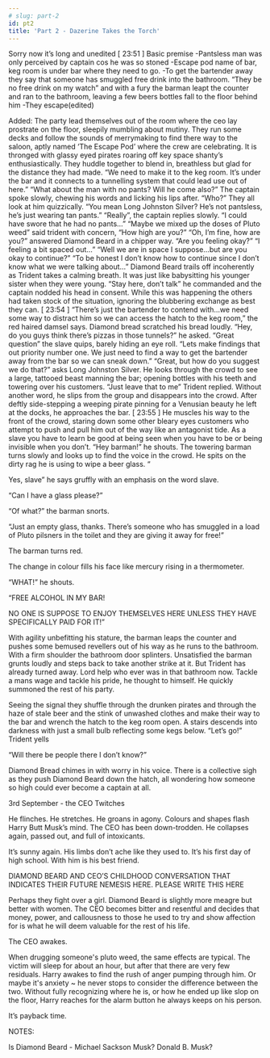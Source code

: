 ```yaml
---
# slug: part-2
id: pt2
title: 'Part 2 - Dazerine Takes the Torch'
---
```


Sorry now it’s long and unedited
[
23:51
]
Basic premise -Pantsless man was only perceived by captain cos he was so stoned -Escape pod name of bar, keg room is under bar where they need to go. -To get the bartender away they say that someone has smuggled free drink into the bathroom. “They be no free drink on my watch” and with a fury the barman leapt the counter and ran to the bathroom, leaving a few beers bottles fall to the floor behind him -They escape(edited)


Added: The party lead themselves out of the room where the ceo lay prostrate on the floor, sleepily mumbling about mutiny. They run some decks and follow the sounds of merrymaking to find there way to the saloon, aptly named ‘The Escape Pod’ where the crew are celebrating. It is thronged with glassy eyed pirates roaring off key space shanty’s enthusiastically. They huddle together to blend in, breathless but glad for the distance they had made. “We need to make it to the keg room. It’s under the bar and it connects to a tunnelling system that could lead use out of here.” “What about the man with no pants? Will he come also?” The captain spoke slowly, chewing his words and licking his lips after. “Who?” They all look at him quizzically. “You mean Long Johnston Silver? He’s not pantsless, he’s just wearing tan pants.” “Really”, the captain replies slowly. “I could have swore that he had no pants…” “Maybe we mixed up the doses of Pluto weed” said trident with concern, “How high are you?” “Oh, I’m fine, how are you?” answered Diamond Beard in a chipper way. “Are you feeling okay?” “I feeling a bit spaced out…” “Well we are in space I suppose…but are you okay to continue?” “To be honest I don’t know how to continue since I don’t know what we were talking about…” Diamond Beard trails off incoherently as Trident takes a calming breath. It was just like babysitting his younger sister when they were young. “Stay here, don’t talk” he commanded and the captain nodded his head in consent. While this was happening the others had taken stock of the situation, ignoring the blubbering exchange as best they can.
[
23:54
]
“There’s just the bartender to contend with…we need some way to distract him so we can access the hatch to the keg room,” the red haired damsel says. Diamond bread scratched his bread loudly. “Hey, do you guys think there’s pizzas in those tunnels?” he asked. “Great question” the slave quips, barely hiding an eye roll. “Lets make findings that out priority number one. We just need to find a way to get the bartender away from the bar so we can sneak down.” “Great, but how do you suggest we do that?” asks Long Johnston Silver. He looks through the crowd to see a large, tattooed beast manning the bar; opening bottles with his teeth and towering over his customers. “Just leave that to me” Trident replied. Without another word, he slips from the group and disappears into the crowd. After deftly side-stepping a weeping pirate pinning for a Venusian beauty he left at the docks, he approaches the bar.
[
23:55
]
He muscles his way to the front of the crowd, staring down some other bleary eyes customers who attempt to push and pull him out of the way like an antagonist tide. As a slave you have to learn be good at being seen when you have to be or being invisible when you don’t. “Hey barman!” he shouts. The towering barman turns slowly and looks up to find the voice in the crowd. He spits on the dirty rag he is using to wipe a beer glass. “

Yes, slave” he says gruffly with an emphasis on the word slave. 

“Can I have a glass please?” 

“Of what?” the barman snorts. 

“Just an empty glass, thanks. There’s someone who has smuggled in a load of Pluto pilsners in the toilet and they are giving it away for free!” 

The barman turns red. 

The change in colour fills his face like mercury rising in a thermometer. 

“WHAT!” he shouts. 

“FREE ALCOHOL IN MY BAR! 

NO ONE IS SUPPOSE TO ENJOY THEMSELVES HERE UNLESS THEY HAVE SPECIFICALLY PAID FOR IT!” 

With agility unbefitting his stature, the barman leaps the counter and pushes some bemused revellers out of his way as he runs to the bathroom. With a firm shoulder the bathroom door splinters. Unsatisfied the barman grunts loudly and steps back to take another strike at it. But Trident has already turned away. Lord help who ever was in that bathroom now. Tackle a mans wage and tackle his pride, he thought to himself. He quickly summoned the rest of his party.


Seeing the signal they shuffle through the drunken pirates and through the haze of stale beer and the stink of unwashed clothes and make their way to the bar and wrench the hatch to the keg room open. A stairs descends into darkness with just a small bulb reflecting some kegs below. “Let’s go!” Trident yells 

“Will there be people there I don’t know?” 

Diamond Bread chimes in with worry in his voice. There is a collective sigh as they push Diamond Beard down the hatch, all wondering how someone so high could ever become a captain at all.


3rd September - the CEO Twitches

He flinches. He stretches. He groans in agony.  Colours and shapes flash Harry Butt Musk’s mind. The CEO has been down-trodden. He collapses again, passed out, and full of intoxicants.

It’s sunny again. His limbs don’t ache like they used to. It’s his first day of high school. With him is his best friend.


DIAMOND BEARD AND CEO’S CHILDHOOD CONVERSATION THAT INDICATES THEIR FUTURE NEMESIS HERE. PLEASE WRITE THIS HERE

Perhaps they fight over a girl. Diamond Beard is slightly more meagre but better with women. The CEO becomes bitter and resentful and decides that money, power, and callousness to those he used to try and show affection for is what he will deem valuable for the rest of his life.


The CEO awakes.


When drugging someone's pluto weed, the same effects are typical. The victim will sleep for about an hour, but after that there are very few residuals. Harry awakes to find the rush of anger pumping through him. Or maybe it's anxiety ~ he never stops to consider the difference between the two. Without fully recognizing where he is, or how he ended up like slop on the floor, Harry reaches for the alarm button he always keeps on his person.

It’s payback time.


NOTES:

Is Diamond Beard - Michael Sackson Musk? Donald B. Musk? 
